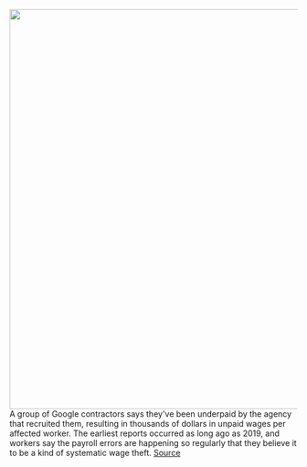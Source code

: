 <img src='https://cdn.vox-cdn.com/thumbor/U8uEpkzje0NMTbnQn1KU-n600f8=/0x0:2040x1360/1200x675/filters:focal(857x517:1183x843)/cdn.vox-cdn.com/uploads/chorus_image/image/70947173/acastro_201005_1777_googleAntiTrust_0002.0.0.jpg' width='700px' /><br/>
A group of Google contractors says they've been underpaid by the agency that recruited them, resulting in thousands of dollars in unpaid wages per affected worker. The earliest reports occurred as long ago as 2019, and workers say the payroll errors are happening so regularly that they believe it to be a kind of systematic wage theft.
<a href='https://www.theverge.com/2022/6/6/23156206/google-contractor-pay-rate-agency-accenture-flex-artech-alphabet-workers-union'> Source <a/>